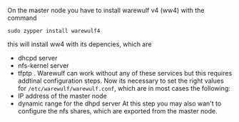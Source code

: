 On the master node you have to install warewulf v4 (ww4) with the command
```
sudo zypper install warewulf4
```
this will install ww4 with its depencies, which are
* dhcpd server
* nfs-kernel server
* tfptp
. Warewulf can work without any of these services but this requires addtinal configuration steps.
Now its necessary to set the right values for `/etc/warewulf/warewulf.conf`, which are in most cases the following:
* IP address of the master node
* dynamic range for the dhpd server
At this step you may also wan't to configure the nfs shares, which are exported from the master node.
